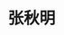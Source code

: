 ---
title: "张秋明"
position: "硕士即将入学" # 写硕士或博士
contact: "sdfgvbh@126.com" # 邮箱
description: "空地两栖变结构机器人建模与控制" # 研究课题
photo: "/url_test/student/zhangqiuming/photo.jpg" # 把wanghai改成自己名字的拼音
place: 3
item:
- 四川大学学士 # 改成自己的最高学位
- 2023中国机器人大赛暨RoboCup机器人世界杯中国赛-二等奖 # 个人成果奖项奖励，总共不要超过4条，精简写
- 第二十五届中国机器人及人工智能大赛-三等奖
- 2022中国机器人大赛暨RoboCup机器人世界杯中国赛-三等奖
- 2022第二十四届全国机器人锦标赛暨第十三届国际仿人机器人奥林匹克大赛-一等奖
---